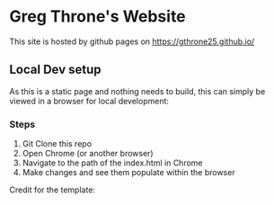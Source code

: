 # Greg Throne's Website

This site is hosted by github pages on https://gthrone25.github.io/

## Local Dev setup

As this is a static page and nothing needs to build, this can simply be viewed in a browser for local development:

### Steps

1. Git Clone this repo
2. Open Chrome (or another browser)
3. Navigate to the path of the index.html in Chrome
4. Make changes and see them populate within the browser

Credit for the template:
